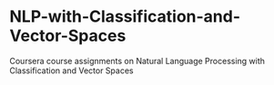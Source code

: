 # NLP-with-Classification-and-Vector-Spaces
Coursera course assignments on Natural Language Processing with Classification and Vector Spaces
